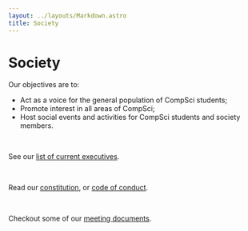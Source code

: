 ```yaml
---
layout: ../layouts/Markdown.astro
title: Society
---
```

# Society

Our objectives are to:

- Act as a voice for the general population of CompSci students;
- Promote interest in all areas of CompSci;
- Host social events and activities for CompSci students and society members.

<br>

See our [list of current executives](/society/executives).

<br>

Read our [constitution](/society/constitution), or [code of conduct](/society/code-of-conduct).

<br>

Checkout some of our [meeting documents](/society/meeting-documents).
